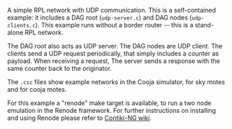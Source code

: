 A simple RPL network with UDP communication. This is a self-contained example:
it includes a DAG root (`udp-server.c`) and DAG nodes (`udp-clients.c`).
This example runs without a border router -- this is a stand-alone RPL network.

The DAG root also acts as UDP server. The DAG nodes are UDP client. The clients
send a UDP request periodically, that simply includes a counter as payload.
When receiving a request, The server sends a response with the same counter
back to the originator.

The `.csc` files show example networks in the Cooja simulator, for sky motes and
for cooja motes.

For this example a "renode" make target is available, to run a two node
emulation in the Renode framework. For further instructions on installing and
using Renode please refer to [Contiki-NG wiki][1].

[1]: https://github.com/contiki-ng/contiki-ng/wiki/Tutorial:-Running-Contiki%E2%80%90NG-in-Renode
